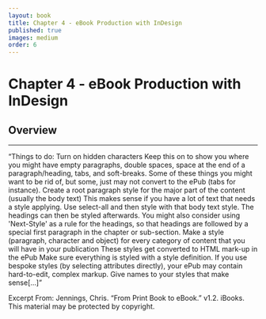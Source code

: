```yaml
---
layout: book
title: Chapter 4 - eBook Production with InDesign
published: true
images: medium
order: 6
---
```

# Chapter 4 - eBook Production with InDesign

## Overview

---

“Things to do:
Turn on hidden characters​
Keep this on to show you where you might have empty paragraphs, double spaces, space at the end of a paragraph/heading, tabs, and soft-breaks.​
Some of these things you might want to be rid of, but some, just may not convert to the ePub (tabs for instance).
Create a root paragraph style for the major part of the content (usually the body text)​
This makes sense if you have a lot of text that needs a style applying. Use select-all and then style with that body text style. The headings can then be styled afterwards.​
You might also consider using 'Next-Style' as a rule for the headings, so that headings are followed by a special first paragraph in the chapter or sub-section.
Make a style (paragraph, character and object) for every category of content that you will have in your publication​
These styles get converted to HTML mark-up in the ePub
Make sure everything is styled with a style definition. If you use bespoke styles (by selecting attributes directly), your ePub may contain hard-to-edit, complex markup.
Give names to your styles that make sense[…]”

Excerpt From: Jennings, Chris. “From Print Book to eBook.” v1.2. iBooks. 
This material may be protected by copyright.
